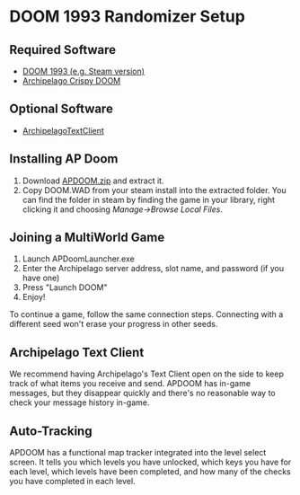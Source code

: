 # DOOM 1993 Randomizer Setup

## Required Software

- [DOOM 1993 (e.g. Steam version)](https://store.steampowered.com/app/2280/DOOM_1993/)
- [Archipelago Crispy DOOM](https://github.com/Daivuk/apdoom/releases)

## Optional Software

- [ArchipelagoTextClient](https://github.com/ArchipelagoMW/Archipelago/releases)

## Installing AP Doom
1. Download [APDOOM.zip](https://github.com/Daivuk/apdoom/releases) and extract it.
2. Copy DOOM.WAD from your steam install into the extracted folder.
   You can find the folder in steam by finding the game in your library,
   right clicking it and choosing *Manage→Browse Local Files*.

## Joining a MultiWorld Game

1. Launch APDoomLauncher.exe
2. Enter the Archipelago server address, slot name, and password (if you have one)
3. Press "Launch DOOM"
4. Enjoy!

To continue a game, follow the same connection steps.
Connecting with a different seed won't erase your progress in other seeds.

## Archipelago Text Client

We recommend having Archipelago's Text Client open on the side to keep track of what items you receive and send.
APDOOM has in-game messages,
but they disappear quickly and there's no reasonable way to check your message history in-game.

## Auto-Tracking

APDOOM has a functional map tracker integrated into the level select screen.
It tells you which levels you have unlocked, which keys you have for each level, which levels have been completed,
and how many of the checks you have completed in each level.
